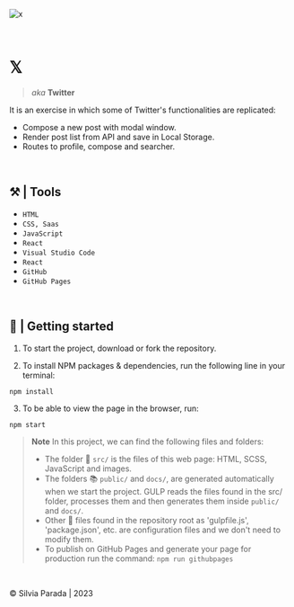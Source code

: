 ![x](https://github.com/silviaparadag/x-twitter/assets/130361802/c89d6028-b01b-4de6-a0ce-cdce6e02cab9)

&nbsp;

# 𝕏 
> *aka* **Twitter**


It is an exercise in which some of Twitter's functionalities are replicated:
- Compose a new post with modal window.
- Render post list from API and save in Local Storage.
- Routes to profile, compose and searcher.

&nbsp;
## ⚒️ | Tools 

- `HTML`
- `CSS, Saas`
- `JavaScript`
- `React`
- `Visual Studio Code`
- `React`
- `GitHub`
- `GitHub Pages`

&nbsp;

## 🎲 | Getting started

1. To start the project, download or fork the repository.

2. To install NPM packages & dependencies, run the following line in your terminal:
~~~
npm install
~~~

3. To be able to view the page in the browser, run:
~~~
npm start
~~~

> **Note** In this project, we can find the following files and folders:
>- The folder 📂 `src/` is the files of this web page: HTML, SCSS, JavaScript and images.
>- The folders 📚 `public/` and `docs/`, are generated automatically when we start the project. GULP reads the files found in the src/ folder, processes them and then generates them inside `public/` and `docs/`.
>- Other 📝 files found in the repository root as 'gulpfile.js', 'package.json', etc. are configuration files and we don't need to modify them.
>-  To publish on GitHub Pages and generate your page for production run the command: `npm run githubpages`

&nbsp;

© Silvia Parada | 2023 

&nbsp;
